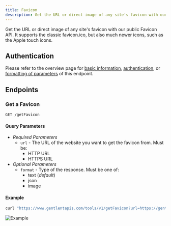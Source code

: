 ```yaml
---
title: Favicon
description: Get the URL or direct image of any site's favicon with our public Favicon API. It supports the classic favicon.ico, but also much newer icons, such as the Apple touch icons.
---
```


Get the URL or direct image of any site's favicon with our public Favicon API. It supports the classic favicon.ico, but also much newer icons, such as the Apple touch icons.

## Authentication

Please refer to the overview page for [basic information](/docs/tools-api/), [authentication](/docs/tools-api/#authentication), or [formatting of parameters](/docs/tools-api/#parameters) of this endpoint.

## Endpoints

### Get a Favicon

```url title="Endpoint URL"
GET /getFavicon
```

#### Query Parameters

- _Required Parameters_
  - `url` - The URL of the website you want to get the favicon from. Must be:
    - HTTP URL
    - HTTPS URL
- _Optional Parameters_
  - `format` - Type of the response. Must be one of:
    - text (_default_)
    - json
    - image

#### Example

```bash title="CURL"
curl "https://www.gentlentapis.com/tools/v1/getFavicon?url=https://gentlent.com&format=image"
```

![Example](https://www.gentlentapis.com/tools/v1/getFavicon?url=https://gentlent.com&format=image)
